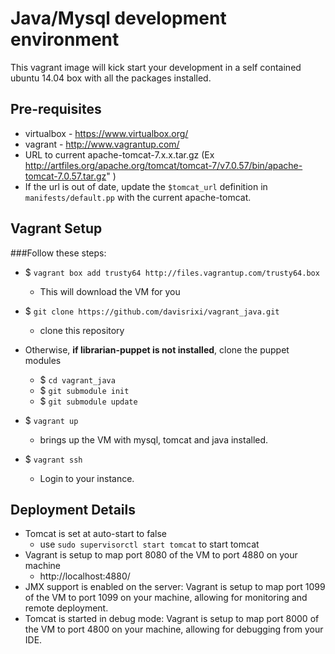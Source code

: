 # Java/Mysql development environment

This vagrant image will kick start your development in a self contained ubuntu 14.04 box with all the packages installed. 

## Pre-requisites
* virtualbox - https://www.virtualbox.org/
* vagrant - http://www.vagrantup.com/
* URL to current apache-tomcat-7.x.x.tar.gz (Ex http://artfiles.org/apache.org/tomcat/tomcat-7/v7.0.57/bin/apache-tomcat-7.0.57.tar.gz"
)
* If the url is out of date, update the `$tomcat_url` definition in `manifests/default.pp` with the current apache-tomcat.

## Vagrant Setup
###Follow these steps:
* $ ```vagrant box add trusty64 http://files.vagrantup.com/trusty64.box```
	* This will download the VM for you
* $ ```git clone https://github.com/davisrixi/vagrant_java.git```
	* clone this repository
* Otherwise, **if librarian-puppet is not installed**, clone the puppet modules
	* $ ```cd vagrant_java```
	* $ ```git submodule init```
  	* $ ```git submodule update```

* $ ```vagrant up```
	* brings up the VM with mysql, tomcat and java installed.
* $ ```vagrant ssh```
	* Login to your instance.

## Deployment Details
* Tomcat is set at auto-start to false
  * use ```sudo supervisorctl start tomcat``` to start tomcat
* Vagrant is setup to map port 8080 of the VM to port 4880 on your machine
	*  http://localhost:4880/
* JMX support is enabled on the server: Vagrant is setup to map port 1099 of the VM to port 1099 on your machine, allowing for monitoring and remote deployment.
* Tomcat is started in debug mode: Vagrant is setup to map port 8000 of the VM to port 4800 on your machine, allowing for debugging from your IDE.
